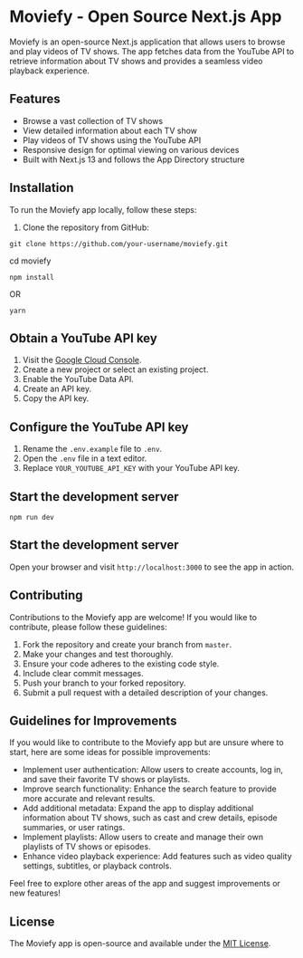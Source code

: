 # Moviefy - Open Source Next.js App

Moviefy is an open-source Next.js application that allows users to browse and play videos of TV shows. The app fetches data from the YouTube API to retrieve information about TV shows and provides a seamless video playback experience.

## Features

- Browse a vast collection of TV shows
- View detailed information about each TV show
- Play videos of TV shows using the YouTube API
- Responsive design for optimal viewing on various devices
- Built with Next.js 13 and follows the App Directory structure

## Installation

To run the Moviefy app locally, follow these steps:

1. Clone the repository from GitHub:

```shell
git clone https://github.com/your-username/moviefy.git
```

cd moviefy

```
npm install
```
OR
```
yarn
```

## Obtain a YouTube API key

1. Visit the [Google Cloud Console](https://console.cloud.google.com/).
2. Create a new project or select an existing project.
3. Enable the YouTube Data API.
4. Create an API key.
5. Copy the API key.

## Configure the YouTube API key

1. Rename the `.env.example` file to `.env`.
2. Open the `.env` file in a text editor.
3. Replace `YOUR_YOUTUBE_API_KEY` with your YouTube API key.

## Start the development server
```
npm run dev
```

## Start the development server

Open your browser and visit `http://localhost:3000` to see the app in action.

## Contributing

Contributions to the Moviefy app are welcome! If you would like to contribute, please follow these guidelines:

1. Fork the repository and create your branch from `master`.
2. Make your changes and test thoroughly.
3. Ensure your code adheres to the existing code style.
4. Include clear commit messages.
5. Push your branch to your forked repository.
6. Submit a pull request with a detailed description of your changes.

## Guidelines for Improvements

If you would like to contribute to the Moviefy app but are unsure where to start, here are some ideas for possible improvements:

- Implement user authentication: Allow users to create accounts, log in, and save their favorite TV shows or playlists.
- Improve search functionality: Enhance the search feature to provide more accurate and relevant results.
- Add additional metadata: Expand the app to display additional information about TV shows, such as cast and crew details, episode summaries, or user ratings.
- Implement playlists: Allow users to create and manage their own playlists of TV shows or episodes.
- Enhance video playback experience: Add features such as video quality settings, subtitles, or playback controls.

Feel free to explore other areas of the app and suggest improvements or new features!

## License

The Moviefy app is open-source and available under the [MIT License](LICENSE).

